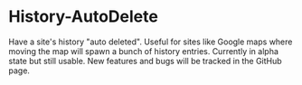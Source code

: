 # History-AutoDelete
Have a site's history "auto deleted". Useful for sites like Google maps where moving the map will spawn a bunch of history entries. Currently in alpha state but still usable. New features and bugs will be tracked in the GitHub page.
